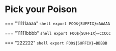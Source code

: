 # Pick your Poison

=== "11111aaaa"
    ```shell
    export FOO${SUFFIX}=AAAAA
    ```

=== "11111bbbb"
    ```shell
    export FOO${SUFFIX}=CCCCC
    ```

=== "222222"
    ```shell
    export FOO${SUFFIX}=BBBBB
    ```
